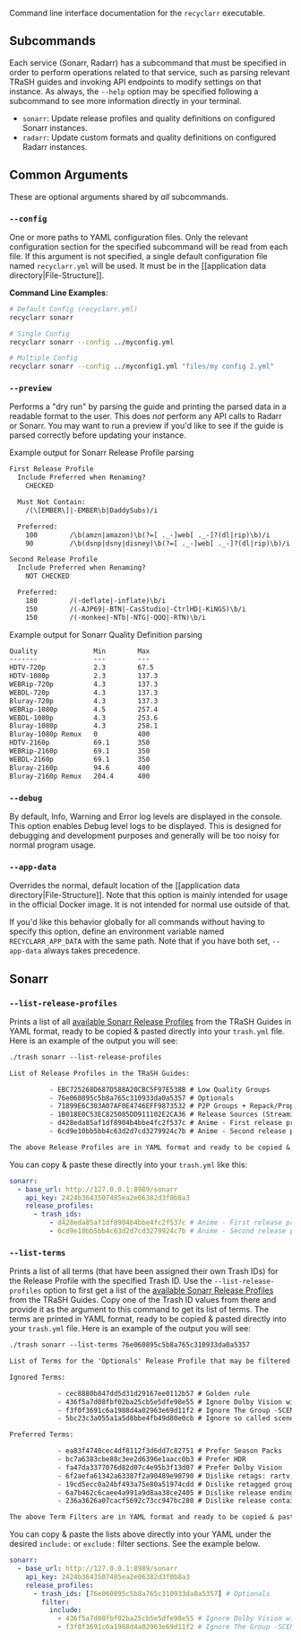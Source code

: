 Command line interface documentation for the `recyclarr` executable.

## Subcommands

Each service (Sonarr, Radarr) has a subcommand that must be specified in order to perform operations
related to that service, such as parsing relevant TRaSH guides and invoking API endpoints to modify
settings on that instance. As always, the `--help` option may be specified following a subcommand to
see more information directly in your terminal.

- `sonarr`: Update release profiles and quality definitions on configured Sonarr instances.
- `radarr`: Update custom formats and quality definitions on configured Radarr instances.

## Common Arguments

These are optional arguments shared by *all* subcommands.

### `--config`

One or more paths to YAML configuration files. Only the relevant configuration section for the
specified subcommand will be read from each file. If this argument is not specified, a single
default configuration file named `recyclarr.yml` will be used. It must be in the [[application data
directory|File-Structure]].

**Command Line Examples**:

```bash
# Default Config (recyclarr.yml)
recyclarr sonarr

# Single Config
recyclarr sonarr --config ../myconfig.yml

# Multiple Config
recyclarr sonarr --config ../myconfig1.yml "files/my config 2.yml"
```

### `--preview`

Performs a "dry run" by parsing the guide and printing the parsed data in a readable format to the
user. This does *not* perform any API calls to Radarr or Sonarr. You may want to run a preview if
you'd like to see if the guide is parsed correctly before updating your instance.

Example output for Sonarr Release Profile parsing

```txt
First Release Profile
  Include Preferred when Renaming?
    CHECKED

  Must Not Contain:
    /(\[EMBER\]|-EMBER\b|DaddySubs)/i

  Preferred:
    100        /\b(amzn|amazon)\b(?=[ ._-]web[ ._-]?(dl|rip)\b)/i
    90         /\b(dsnp|dsny|disney)\b(?=[ ._-]web[ ._-]?(dl|rip)\b)/i

Second Release Profile
  Include Preferred when Renaming?
    NOT CHECKED

  Preferred:
    180        /(-deflate|-inflate)\b/i
    150        /(-AJP69|-BTN|-CasStudio|-CtrlHD|-KiNGS)\b/i
    150        /(-monkee|-NTb|-NTG|-QOQ|-RTN)\b/i
```

Example output for Sonarr Quality Definition parsing

```txt
Quality              Min        Max
-------              ---        ---
HDTV-720p            2.3        67.5
HDTV-1080p           2.3        137.3
WEBRip-720p          4.3        137.3
WEBDL-720p           4.3        137.3
Bluray-720p          4.3        137.3
WEBRip-1080p         4.5        257.4
WEBDL-1080p          4.3        253.6
Bluray-1080p         4.3        258.1
Bluray-1080p Remux   0          400
HDTV-2160p           69.1       350
WEBRip-2160p         69.1       350
WEBDL-2160p          69.1       350
Bluray-2160p         94.6       400
Bluray-2160p Remux   204.4      400
```

### `--debug`

By default, Info, Warning and Error log levels are displayed in the console. This option enables
Debug level logs to be displayed. This is designed for debugging and development purposes and
generally will be too noisy for normal program usage.

### `--app-data`

Overrides the normal, default location of the [[application data directory|File-Structure]]. Note
that this option is mainly intended for usage in the official Docker image. It is not intended for
normal use outside of that.

If you'd like this behavior globally for all commands without having to specify this option, define
an environment variable named `RECYCLARR_APP_DATA` with the same path. Note that if you have both
set, `--app-data` always takes precedence.

## Sonarr

### `--list-release-profiles`

Prints a list of all [available Sonarr Release Profiles][sonarrjson] from the TRaSH Guides in YAML
format, ready to be copied & pasted directly into your `trash.yml` file. Here is an example of the
output you will see:

```txt
./trash sonarr --list-release-profiles

List of Release Profiles in the TRaSH Guides:

          - EBC725268D687D588A20CBC5F97E538B # Low Quality Groups
          - 76e060895c5b8a765c310933da0a5357 # Optionals
          - 71899E6C303A07AF0E4746EFF9873532 # P2P Groups + Repack/Proper
          - 1B018E0C53EC825085DD911102E2CA36 # Release Sources (Streaming Service)
          - d428eda85af1df8904b4bbe4fc2f537c # Anime - First release profile
          - 6cd9e10bb5bb4c63d2d7cd3279924c7b # Anime - Second release profile

The above Release Profiles are in YAML format and ready to be copied & pasted under the `trash_ids:` property.
```

You can copy & paste these directly into your `trash.yml` like this:

```yml
sonarr:
  - base_url: http://127.0.0.1:8989/sonarr
    api_key: 2424b3643507485ea2e06382d3f0b8a3
    release_profiles:
      - trash_ids:
          - d428eda85af1df8904b4bbe4fc2f537c # Anime - First release profile
          - 6cd9e10bb5bb4c63d2d7cd3279924c7b # Anime - Second release profile
```

### `--list-terms`

Prints a list of all terms (that have been assigned their own Trash IDs) for the Release Profile
with the specified Trash ID. Use the `--list-release-profiles` option to first get a list of the
[available Sonarr Release Profiles][sonarrjson] from the TRaSH Guides. Copy one of the Trash ID
values from there and provide it as the argument to this command to get its list of terms. The terms
are printed in YAML format, ready to be copied & pasted directly into your `trash.yml` file. Here is
an example of the output you will see:

```txt
./trash sonarr --list-terms 76e060895c5b8a765c310933da0a5357

List of Terms for the 'Optionals' Release Profile that may be filtered:

Ignored Terms:

            - cec8880b847dd5d31d29167ee0112b57 # Golden rule
            - 436f5a7d08fbf02ba25cb5e5dfe98e55 # Ignore Dolby Vision without HDR10 fallback.
            - f3f0f3691c6a1988d4a02963e69d11f2 # Ignore The Group -SCENE
            - 5bc23c3a055a1a5d8bbe4fb49d80e0cb # Ignore so called scene releases

Preferred Terms:

            - ea83f4740cec4df8112f3d6dd7c82751 # Prefer Season Packs
            - bc7a6383cbe88c3ee2d6396e1aacc0b3 # Prefer HDR
            - fa47da3377076d82d07c4e95b3f13d07 # Prefer Dolby Vision
            - 6f2aefa61342a63387f2a90489e90790 # Dislike retags: rartv, rarbg, eztv, TGx
            - 19cd5ecc0a24bf493a75e80a51974cdd # Dislike retagged groups
            - 6a7b462c6caee4a991a9d8aa38ce2405 # Dislike release ending: en
            - 236a3626a07cacf5692c73cc947bc280 # Dislike release containing: 1-

The above Term Filters are in YAML format and ready to be copied & pasted under the `include:` or `exclude:` filter properties.
```

You can copy & paste the lists above directly into your YAML under the desired `include:` or
`exclude:` filter sections. See the example below.

```yml
sonarr:
  - base_url: http://127.0.0.1:8989/sonarr
    api_key: 2424b3643507485ea2e06382d3f0b8a3
    release_profiles:
      - trash_ids: [76e060895c5b8a765c310933da0a5357] # Optionals
        filter:
          include:
            - 436f5a7d08fbf02ba25cb5e5dfe98e55 # Ignore Dolby Vision without HDR10 fallback
            - f3f0f3691c6a1988d4a02963e69d11f2 # Ignore The Group -SCENE
```

[sonarrjson]: https://github.com/TRaSH-/Guides/tree/master/docs/json/sonarr
